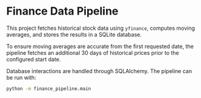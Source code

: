 # Finance Data Pipeline

This project fetches historical stock data using `yfinance`, computes moving averages,
and stores the results in a SQLite database.

To ensure moving averages are accurate from the first requested date, the pipeline
fetches an additional 30 days of historical prices prior to the configured start
date.

Database interactions are handled through SQLAlchemy. The pipeline can be run with:

```bash
python -m finance_pipeline.main
```
